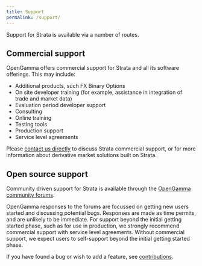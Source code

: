 ```yaml
---
title: Support
permalink: /support/
---
```


Support for Strata is available via a number of routes.

## Commercial support
OpenGamma offers commercial support for Strata and all its software offerings. This may include:

 * Additional products, such FX Binary Options
 * On site developer training (for example, assistance in integration of trade and market data)
 * Evaluation period developer support
 * Consulting
 * Online training
 * Testing tools
 * Production support
 * Service level agreements

Please [contact us directly](https://www.opengamma.com/#contact) to discuss Strata commercial support,
or for more information about derivative market solutions built on Strata.


## Open source support
Community driven support for Strata is available through the [OpenGamma community forums](http://forums.opengamma.com).

OpenGamma responses to the forums are focussed on getting new users started and discussing potential bugs.
Responses are made as time permits, and are unlikely to be immediate.
For support beyond the initial getting started phase, such as for use in production,
we strongly recommend commercial support with service level agreements.
Without commercial support, we expect users to self-support beyond the initial getting started phase.

If you have found a bug or wish to add a feature, see [contributions]({{site.baseurl}}/contributions).
